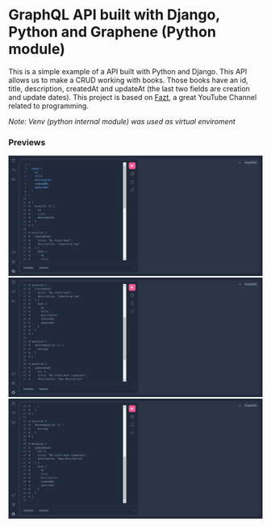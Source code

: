 # GraphQL API built with Django, Python and Graphene (Python module)

This is a simple example of a API built with Python and Django. This API allows us to make a CRUD working with books. 
Those books have an id, title, description, createdAt and updateAt (the last two fields are creation and update dates).
This project is based on [Fazt](https://youtu.be/cultgNYc1DE), a great YouTube Channel related to programming.

*Note: Venv (python internal module) was used as virtual enviroment*

### Previews
![First view](./Previews/First_view.PNG)
![Second view](./Previews/Second_view.PNG)
![Third view](./Previews/Third_view.PNG)